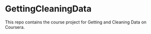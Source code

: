 # GettingCleaningData
This repo contains the course project for Getting and Cleaning Data on Coursera.
